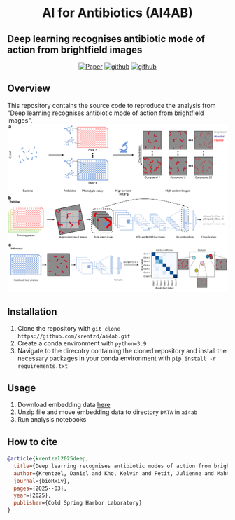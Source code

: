 
<h1 align="center">
AI for Antibiotics (AI4AB)

</h1>

## Deep learning recognises antibiotic mode of action from brightfield images
<p align="center">
    <a href="https://www.biorxiv.org/content/10.1101/2025.03.30.645928v3"><img alt="Paper" src="https://img.shields.io/badge/paper-bioRxiv-%23b62b39"></a>
    <a href="https://github.com/krentzd/ai4ab"><img alt="github" src="https://img.shields.io/github/stars/krentzd/ai4ab?style=social"></a>
    <a href="https://github.com/krentzd/ai4ab"><img alt="github" src="https://img.shields.io/github/forks/krentzd/ai4ab?style=social"></a>
</p>
</p>

## Overview 
This repository contains the source code to reproduce the analysis from "Deep learning recognises antibiotic mode of action from brightfield images".
![width=10](docs%2Fimages%2FOverview_figure.png)
## Installation
1) Clone the repository with `git clone https://github.com/krentzd/ai4ab.git`
2) Create a conda environment with `python=3.9`
3) Navigate to the direcotry containing the cloned repository and install the necessary packages in your conda environment with `pip install -r requirements.txt`
   
## Usage 
1) Download embedding data [here](https://drive.proton.me/urls/3MRM7J3MW4#dZKoPQBYuxpw)
2) Unzip file and move embedding data to directory `DATA` in `ai4ab`
3) Run analysis notebooks

## How to cite
```bibtex
@article{krentzel2025deep,
  title={Deep learning recognises antibiotic modes of action from brightfield images},
  author={Krentzel, Daniel and Kho, Kelvin and Petit, Julienne and Mahtal, Nassim and Chiaravalli, Jeanne and Shorte, Spencer L and Wehenkel, Anne Marie and Boneca, Ivo G and Zimmer, Christophe},
  journal={bioRxiv},
  pages={2025--03},
  year={2025},
  publisher={Cold Spring Harbor Laboratory}
}
```
